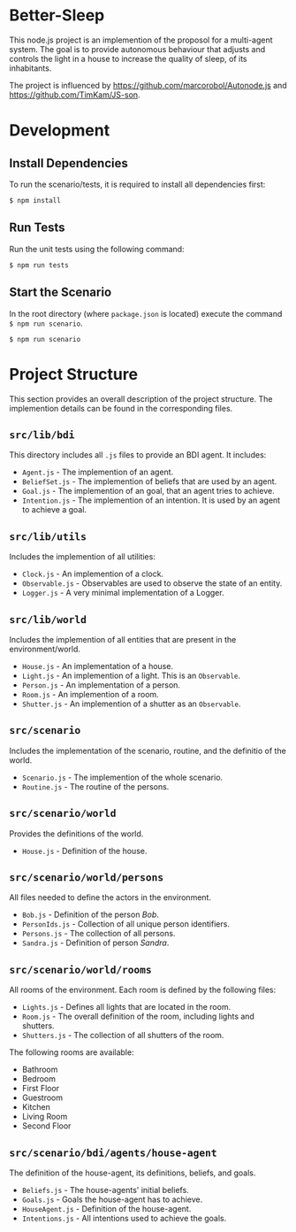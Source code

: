 # Better-Sleep

This node.js project is an implemention of the proposol for a multi-agent system.
The goal is to provide autonomous behaviour that adjusts and controls the light in
a house to increase the quality of sleep, of its inhabitants.

The project is influenced by https://github.com/marcorobol/Autonode.js and
https://github.com/TimKam/JS-son.

# Development

## Install Dependencies

To run the scenario/tests, it is required to install all dependencies first:

```
$ npm install
```

## Run Tests

Run the unit tests using the following command:

```
$ npm run tests
```

## Start the Scenario

In the root directory (where `package.json` is located) execute
the command `$ npm run scenario`.

```
$ npm run scenario
```

# Project Structure

This section provides an overall description of the project structure.
The implemention details can be found in the corresponding files.

## `src/lib/bdi`

This directory includes all `.js` files to provide an BDI agent.
It includes:

* `Agent.js` - The implemention of an agent.
* `BeliefSet.js` - The implemention of beliefs that are used by an agent.
* `Goal.js` - The implemention of an goal, that an agent tries to achieve.
* `Intention.js` - The implemention of an intention. It is used by an agent to achieve a goal.

## `src/lib/utils`

Includes the implemention of all utilities:

* `Clock.js` - An implemention of a clock.
* `Observable.js` - Observables are used to observe the state of an entity.
* `Logger.js` - A very minimal implementation of a Logger.

## `src/lib/world`

Includes the implemention of all entities that are present in the environment/world.

* `House.js` - An implementation of a house.
* `Light.js` - An implemention of a light. This is an `Observable`.
* `Person.js` - An implementation of a person.
* `Room.js` - An implemention of a room.
* `Shutter.js` - An implemention of a shutter as an `Observable`.

## `src/scenario`

Includes the implementation of the scenario, routine, and the definitio of the world.

* `Scenario.js` - The implemention of the whole scenario.
* `Routine.js` - The routine of the persons.

## `src/scenario/world`

Provides the definitions of the world.

* `House.js` - Definition of the house.

## `src/scenario/world/persons`

All files needed to define the actors in the environment.

* `Bob.js` - Definition of the person *Bob*.
* `PersonIds.js` - Collection of all unique person identifiers.
* `Persons.js` - The collection of all persons.
* `Sandra.js` - Definition of person *Sandra*.

## `src/scenario/world/rooms`

All rooms of the environment. 
Each room is defined by the following files:

* `Lights.js` - Defines all lights that are located in the room.
* `Room.js` - The overall definition of the room, including lights and shutters.
* `Shutters.js` - The collection of all shutters of the room.

The following rooms are available:

* Bathroom
* Bedroom
* First Floor
* Guestroom
* Kitchen
* Living Room
* Second Floor

## `src/scenario/bdi/agents/house-agent`

The definition of the house-agent, its definitions, beliefs, and goals.

* `Beliefs.js` - The house-agents' initial beliefs.
* `Goals.js` - Goals the house-agent has to achieve.
* `HouseAgent.js` - Definition of the house-agent.
* `Intentions.js` - All intentions used to achieve the goals.
